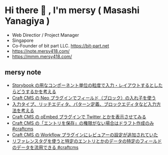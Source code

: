 # Hi there 👋 , I'm mersy ( Masashi Yanagiya )

- Web Directior / Project Manager
- Singapore
- Co-Founder of bit part LLC. https://bit-part.net
- https://note.mersy418.com/
- https://mmm.mersy418.com/

## mersy note
<!-- BLOG-POST-LIST:START -->
- [Storybook の用なコンポーネント単位の粒度で入力・レイアウトするとしたらどうするかを考える](https://note.mersy418.com/article/storybook-craftcms-neo?utm_source=feed)
- [Craft CMS の Neo プラグインでフィールド（ブロック）の入れ子を使う](https://note.mersy418.com/article/craftcms-plugin-neo?utm_source=feed)
- [入力タイプ、リッチエディタ、パターン定義、ブロックエディタなど入力方法を考える](https://note.mersy418.com/article/entry-type-pattern?utm_source=feed)
- [Craft CMS の ﻿oEmbed プラグインで Twitter とかを表示させてみる](https://note.mersy418.com/article/craftcms-oembed?utm_source=feed)
- [Craft CMS の「エントリを保存」の権限がない場合はドラフト作成のみ #craftcms](https://note.mersy418.com/article/craftcms-save-entry-permission?utm_source=feed)
- [Craft CMS の Workflow プラグインにレビュアーの設定が追加されていた](https://note.mersy418.com/article/workflow-plugin-reviewer?utm_source=feed)
- [リファレンスタグを使うと特定のエントリとかのデータの特定のフィールドのデータを流用できる #craftcms](https://note.mersy418.com/article/reference-tags-fetch-field?utm_source=feed)
<!-- BLOG-POST-LIST:END -->
